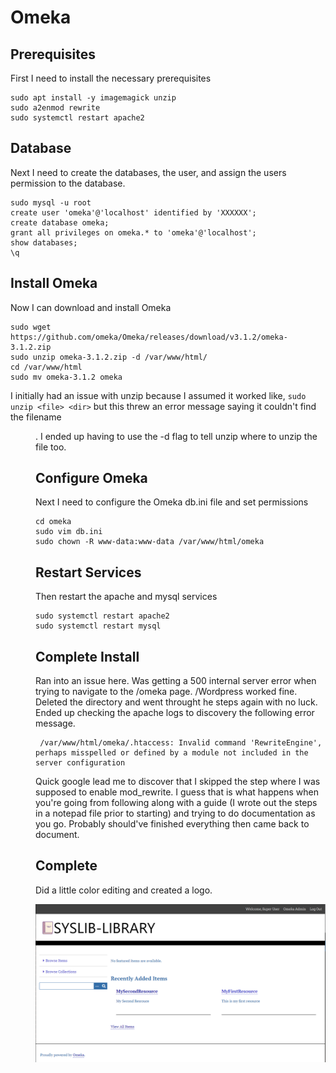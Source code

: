 # Omeka

## Prerequisites
First I need to install the necessary prerequisites

```
sudo apt install -y imagemagick unzip 
sudo a2enmod rewrite
sudo systemctl restart apache2
```

## Database

Next I need to create the databases, the user, and assign the users permission to the database.
```
sudo mysql -u root
create user 'omeka'@'localhost' identified by 'XXXXXX';
create database omeka;
grant all privileges on omeka.* to 'omeka'@'localhost';
show databases;
\q
```

## Install Omeka
Now I can download and install Omeka

```
sudo wget https://github.com/omeka/Omeka/releases/download/v3.1.2/omeka-3.1.2.zip
sudo unzip omeka-3.1.2.zip -d /var/www/html/
cd /var/www/html
sudo mv omeka-3.1.2 omeka
```

I initially had an issue with unzip because I assumed it worked like, `sudo unzip <file> <dir>` but this threw an error message saying it couldn't find the filename <dir>.
I ended up having to use the -d flag to tell unzip where to unzip the file too.

## Configure Omeka
Next I need to configure the Omeka db.ini file and set permissions

```
cd omeka
sudo vim db.ini
sudo chown -R www-data:www-data /var/www/html/omeka
```

## Restart Services
Then restart the apache and mysql services

```
sudo systemctl restart apache2
sudo systemctl restart mysql
```

## Complete Install
Ran into an issue here. Was getting a 500 internal server error when trying to navigate to the /omeka page. /Wordpress worked fine. Deleted the directory and went throught he steps again with no luck. Ended up checking the apache logs to discovery the following error message. 

```
 /var/www/html/omeka/.htaccess: Invalid command 'RewriteEngine', perhaps misspelled or defined by a module not included in the server configuration
```

Quick google lead me to discover that I skipped the step where I was supposed to enable mod_rewrite. I guess that is what happens when you're going from following along with a guide (I wrote out the steps in a notepad file prior to starting) and trying to do documentation as you go. Probably should've finished everything then came back to document.

## Complete

Did a little color editing and created a logo.

![Alt text](/img/omeka.png)